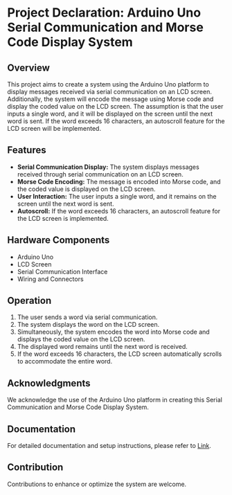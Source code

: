 # Project Declaration: Arduino Uno Serial Communication and Morse Code Display System

## Overview
This project aims to create a system using the Arduino Uno platform to display messages received via serial communication on an LCD screen. Additionally, the system will encode the message using Morse code and display the coded value on the LCD screen. The assumption is that the user inputs a single word, and it will be displayed on the screen until the next word is sent. If the word exceeds 16 characters, an autoscroll feature for the LCD screen will be implemented.

## Features
- **Serial Communication Display:** The system displays messages received through serial communication on an LCD screen.
- **Morse Code Encoding:** The message is encoded into Morse code, and the coded value is displayed on the LCD screen.
- **User Interaction:** The user inputs a single word, and it remains on the screen until the next word is sent.
- **Autoscroll:** If the word exceeds 16 characters, an autoscroll feature for the LCD screen is implemented.

## Hardware Components
- Arduino Uno
- LCD Screen
- Serial Communication Interface
- Wiring and Connectors

## Operation
1. The user sends a word via serial communication.
2. The system displays the word on the LCD screen.
3. Simultaneously, the system encodes the word into Morse code and displays the coded value on the LCD screen.
4. The displayed word remains until the next word is received.
5. If the word exceeds 16 characters, the LCD screen automatically scrolls to accommodate the entire word.

## Acknowledgments
We acknowledge the use of the Arduino Uno platform in creating this Serial Communication and Morse Code Display System.

## Documentation
For detailed documentation and setup instructions, please refer to [Link](https://www.tinkercad.com/things/h3jGQJlprsM-morse-code-display-system?sharecode=KKOwxPHWeAyL_PT2k-ggcwC9YS-F33WRPUe7aWWqNyk).

## Contribution
Contributions to enhance or optimize the system are welcome.


